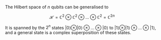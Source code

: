 The Hilbert space of $n$ qubits can be generalised to

$$ \mathcal H=\mathbb{C}^2\otimes \mathbb{C} ^2 \otimes \dots \otimes \mathbb{C}^2=\mathbb{C} ^{2n} $$

It is spanned by the $2^n$ states $|0\rangle\otimes |0\rangle \otimes \dots \otimes |0\rangle$ to $|1\rangle \otimes |1\rangle \otimes \dots \otimes |1\rangle$, and a general state is a complex superposition of these states.